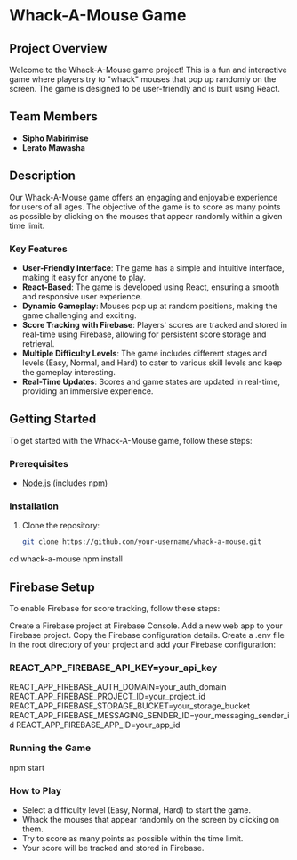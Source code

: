 # Whack-A-Mouse Game

## Project Overview

Welcome to the Whack-A-Mouse game project! This is a fun and interactive game where players try to "whack" mouses that pop up randomly on the screen. The game is designed to be user-friendly and is built using React.

## Team Members

- **Sipho Mabirimise**
- **Lerato Mawasha**

## Description

Our Whack-A-Mouse game offers an engaging and enjoyable experience for users of all ages. The objective of the game is to score as many points as possible by clicking on the mouses that appear randomly within a given time limit.

### Key Features

- **User-Friendly Interface**: The game has a simple and intuitive interface, making it easy for anyone to play.
- **React-Based**: The game is developed using React, ensuring a smooth and responsive user experience.
- **Dynamic Gameplay**: Mouses pop up at random positions, making the game challenging and exciting.
- **Score Tracking with Firebase**: Players' scores are tracked and stored in real-time using Firebase, allowing for persistent score storage and retrieval.
- **Multiple Difficulty Levels**: The game includes different stages and levels (Easy, Normal, and Hard) to cater to various skill levels and keep the gameplay interesting.
- **Real-Time Updates**: Scores and game states are updated in real-time, providing an immersive experience.

## Getting Started

To get started with the Whack-A-Mouse game, follow these steps:

### Prerequisites

- [Node.js](https://nodejs.org/) (includes npm)

### Installation

1. Clone the repository:
   ```sh
   git clone https://github.com/your-username/whack-a-mouse.git
cd whack-a-mouse
npm install

## Firebase Setup
To enable Firebase for score tracking, follow these steps:

Create a Firebase project at Firebase Console.
Add a new web app to your Firebase project.
Copy the Firebase configuration details.
Create a .env file in the root directory of your project and add your Firebase configuration:
### REACT_APP_FIREBASE_API_KEY=your_api_key
REACT_APP_FIREBASE_AUTH_DOMAIN=your_auth_domain
REACT_APP_FIREBASE_PROJECT_ID=your_project_id
REACT_APP_FIREBASE_STORAGE_BUCKET=your_storage_bucket
REACT_APP_FIREBASE_MESSAGING_SENDER_ID=your_messaging_sender_id
REACT_APP_FIREBASE_APP_ID=your_app_id

### Running the Game
npm start


### How to Play

- Select a difficulty level (Easy, Normal, Hard) to start the game.
- Whack the mouses that appear randomly on the screen by clicking on them.
- Try to score as many points as possible within the time limit.
- Your score will be tracked and stored in Firebase.
